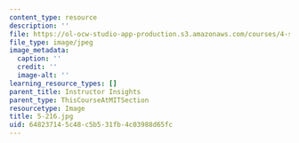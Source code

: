 ```yaml
---
content_type: resource
description: ''
file: https://ol-ocw-studio-app-production.s3.amazonaws.com/courses/4-s67-landscape-experience-seminar-in-land-art-fall-2016/648237145c48c5b531fb4c03988d65fc_5-216.jpg
file_type: image/jpeg
image_metadata:
  caption: ''
  credit: ''
  image-alt: ''
learning_resource_types: []
parent_title: Instructor Insights
parent_type: ThisCourseAtMITSection
resourcetype: Image
title: 5-216.jpg
uid: 64823714-5c48-c5b5-31fb-4c03988d65fc
---
```

